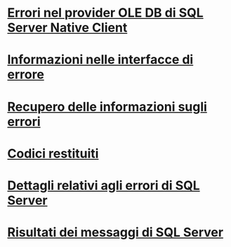 
# [Errori nel provider OLE DB di SQL Server Native Client](errors.md)

# [Informazioni nelle interfacce di errore](information-in-error-interfaces.md)
# [Recupero delle informazioni sugli errori](retrieving-error-information.md)
# [Codici restituiti](return-codes.md)
# [Dettagli relativi agli errori di SQL Server](sql-server-error-detail.md)
# [Risultati dei messaggi di SQL Server](sql-server-message-results.md)
